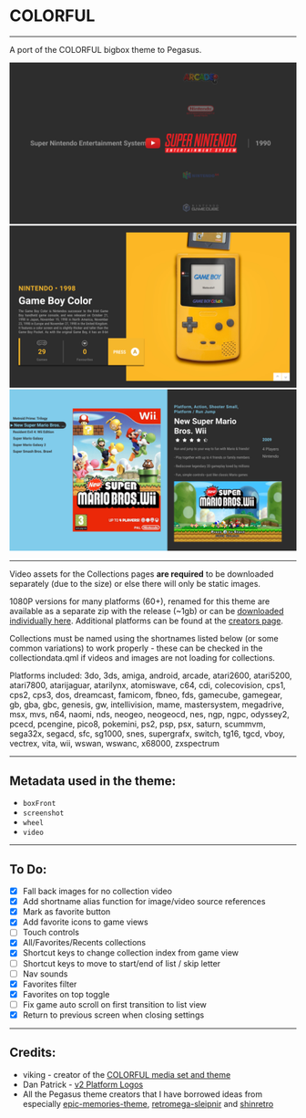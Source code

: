 # COLORFUL

---
A port of the COLORFUL bigbox theme to Pegasus.

[![Video](.meta/screenshots/CollectionsWheel.png)](https://youtu.be/O1Q5IVHPxeI)
![CollectionDetails](.meta/screenshots/CollectionsDetails.png)
![GameListView](.meta/screenshots/GamesListView.png)

---

Video assets for the Collections pages **are required** to be downloaded separately (due to the size) or else there will only be static images. 

1080P versions for many platforms (60+), renamed for this theme are available as a separate zip with the release (~1gb) or can be [downloaded individually here](https://mega.nz/folder/6VByEKTS#I7yela1-PrAzneLCQkw1jg).
Additional platforms can be found at the [creators page](https://forums.launchbox-app.com/files/file/1958-colorful-platform-video-set/).

Collections must be named using the shortnames listed below (or some common variations) to work properly - these can be checked in the collectiondata.qml if videos and images are not loading for collections.

Platforms included:
3do, 3ds, amiga, android, arcade, atari2600, atari5200, atari7800, atarijaguar, atarilynx, atomiswave, c64, cdi, colecovision, cps1, cps2, cps3, dos, dreamcast, famicom, fbneo, fds, gamecube, gamegear, gb, gba, gbc, genesis, gw, intellivision, mame, mastersystem, megadrive, msx, mvs, n64, naomi, nds, neogeo, neogeocd, nes, ngp, ngpc, odyssey2, pcecd, pcengine, pico8, pokemini, ps2, psp, psx, saturn, scummvm, sega32x, segacd, sfc, sg1000, snes, supergrafx, switch, tg16, tgcd, vboy, vectrex, vita, wii, wswan, wswanc, x68000, zxspectrum

---

## Metadata used in the theme:
- `boxFront`
- `screenshot`
- `wheel`
- `video`

---

## To Do:
- [x] Fall back images for no collection video
- [x] Add shortname alias function for image/video source references 
- [x] Mark as favorite button
- [x] Add favorite icons to game views
- [ ] Touch controls
- [x] All/Favorites/Recents collections
- [x] Shortcut keys to change collection index from game view
- [ ] Shortcut keys to move to start/end of list / skip letter
- [ ] Nav sounds
- [x] Favorites filter
- [x] Favorites on top toggle
- [ ] Fix game auto scroll on first transition to list view
- [x] Return to previous screen when closing settings

---

## Credits:
- viking - creator of the [COLORFUL media set and theme](https://forums.launchbox-app.com/files/file/2081-colorful-bigbox-theme/)
- Dan Patrick - [v2 Platform Logos](https://forums.launchbox-app.com/files/file/3402-v2-platform-logos-professionally-redrawn-official-versions-new-bigbox-defaults/page/2/?tab=comments#comment-12469)
- All the Pegasus theme creators that I have borrowed ideas from especially [epic-memories-theme](https://github.com/FrenchGithubUser/epic-memories-theme), [retromega-sleipnir](https://github.com/y-muller/retromega-sleipnir) and [shinretro](https://github.com/TigraTT-Driver/shinretro)
